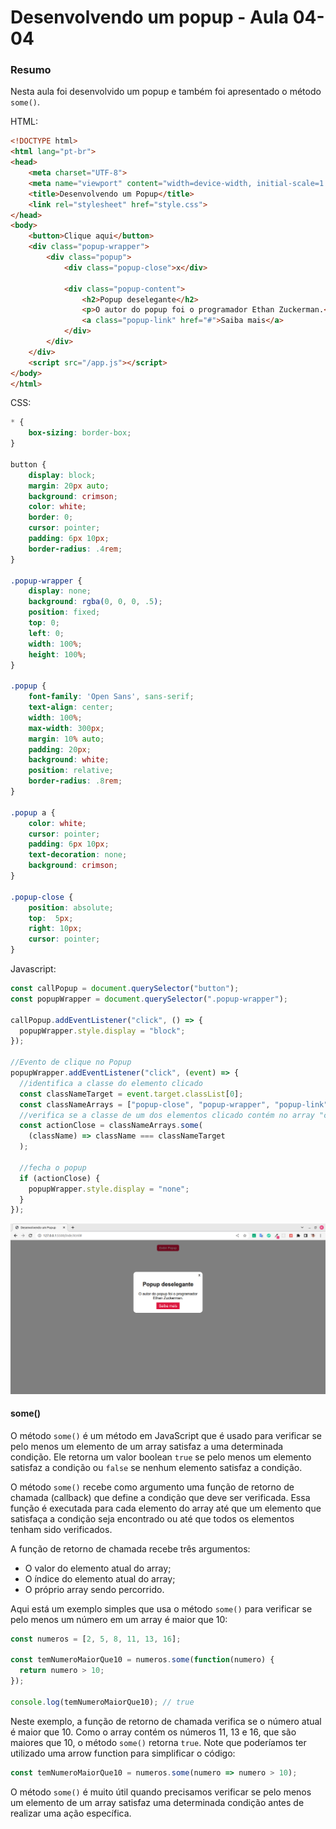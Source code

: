 <!--
Antes de publicar a issue, lembre-se de clicar na aba "Preview", para visualizar se a formatação está correta =)
-->

<!-- Escreva/insira as imagens após essa linha -->

# Desenvolvendo um popup - Aula 04-04

### Resumo

Nesta aula foi desenvolvido um popup e também foi apresentado o método `some()`.

HTML:

```html
<!DOCTYPE html>
<html lang="pt-br">
<head>
    <meta charset="UTF-8">
    <meta name="viewport" content="width=device-width, initial-scale=1.0">
    <title>Desenvolvendo um Popup</title>
    <link rel="stylesheet" href="style.css">
</head>
<body>
    <button>Clique aqui</button>
    <div class="popup-wrapper">
        <div class="popup">
            <div class="popup-close">x</div>

            <div class="popup-content">
                <h2>Popup deselegante</h2>
                <p>O autor do popup foi o programador Ethan Zuckerman.</p>
                <a class="popup-link" href="#">Saiba mais</a>
            </div>
        </div>
    </div>
    <script src="/app.js"></script>
</body>
</html>
```

CSS:

```css
* {
    box-sizing: border-box;
}

button {
    display: block;
    margin: 20px auto;
    background: crimson;
    color: white;
    border: 0;
    cursor: pointer;
    padding: 6px 10px;
    border-radius: .4rem;
}

.popup-wrapper {
    display: none;
    background: rgba(0, 0, 0, .5);
    position: fixed;
    top: 0;
    left: 0;
    width: 100%;
    height: 100%;
}

.popup {
    font-family: 'Open Sans', sans-serif;
    text-align: center;
    width: 100%;
    max-width: 300px;
    margin: 10% auto;
    padding: 20px;
    background: white;
    position: relative;
    border-radius: .8rem;
}

.popup a {
    color: white;
    cursor: pointer;
    padding: 6px 10px;
    text-decoration: none;
    background: crimson;
}

.popup-close {
    position: absolute;
    top:  5px;
    right: 10px;
    cursor: pointer;
}
```

Javascript:

```javascript
const callPopup = document.querySelector("button");
const popupWrapper = document.querySelector(".popup-wrapper");

callPopup.addEventListener("click", () => {
  popupWrapper.style.display = "block";
});

//Evento de clique no Popup
popupWrapper.addEventListener("click", (event) => {
  //identifica a classe do elemento clicado
  const classNameTarget = event.target.classList[0];
  const classNameArrays = ["popup-close", "popup-wrapper", "popup-link"];
  //verifica se a classe de um dos elementos clicado contém no array "classNameArrays"
  const actionClose = classNameArrays.some(
    (className) => className === classNameTarget
  );

  //fecha o popup
  if (actionClose) {
    popupWrapper.style.display = "none";
  }
});
```

<img src="../Etapa%2005%20-%20O%20Document%20Object%20Model%20-%20DOM/popup.png" title="" alt="" data-align="center">

#### some()

O método `some()` é um método em JavaScript que é usado para verificar se pelo menos um elemento de um array satisfaz a uma determinada condição. Ele retorna um valor boolean `true` se pelo menos um elemento satisfaz a condição ou `false` se nenhum elemento satisfaz a condição.

O método `some()` recebe como argumento uma função de retorno de chamada (callback) que define a condição que deve ser verificada. Essa função é executada para cada elemento do array até que um elemento que satisfaça a condição seja encontrado ou até que todos os elementos tenham sido verificados.

A função de retorno de chamada recebe três argumentos:

- O valor do elemento atual do array;
- O índice do elemento atual do array;
- O próprio array sendo percorrido.

Aqui está um exemplo simples que usa o método `some()` para verificar se pelo menos um número em um array é maior que 10:

```javascript
const numeros = [2, 5, 8, 11, 13, 16];

const temNumeroMaiorQue10 = numeros.some(function(numero) {
  return numero > 10;
});

console.log(temNumeroMaiorQue10); // true
```

Neste exemplo, a função de retorno de chamada verifica se o número atual é maior que 10. Como o array contém os números 11, 13 e 16, que são maiores que 10, o método `some()` retorna `true`. Note que poderíamos ter utilizado uma arrow function para simplificar o código:

```javascript
const temNumeroMaiorQue10 = numeros.some(numero => numero > 10);
```

O método `some()` é muito útil quando precisamos verificar se pelo menos um elemento de um array satisfaz uma determinada condição antes de realizar uma ação específica.
